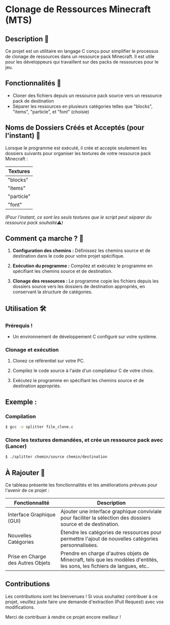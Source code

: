# Clonage de Ressources Minecraft (MTS)

## Description 📄

Ce projet est un utilitaire en langage C conçu pour simplifier le processus de clonage de ressources dans un ressource pack Minecraft. Il est utile pour les développeurs qui travaillent sur des packs de ressources pour le jeu.

## Fonctionnalités 🚀

- Cloner des fichiers depuis un ressource pack source vers un ressource pack de destination
- Séparer les ressources en plusieurs catégories telles que "blocks", "items", "particle", et "font" (choisie)

## Noms de Dossiers Créés et Acceptés (pour l'instant) 📂

Lorsque le programme est exécuté, il crée et accepte seulement les dossiers suivants pour organiser les textures de votre ressource pack Minecraft :

| Textures    |
|------------|
| "blocks"   |
| "items"    |
| "particle" |
| "font"     |
  
*(Pour l'instant, ce sont les seuls textures que le script peut séparer du ressource pack souhaité⚠️)*

## Comment ça marche ? 🎯

1. **Configuration des chemins :** Définissez les chemins source et de destination dans le code pour votre projet spécifique.

2. **Exécution du programme :** Compilez et exécutez le programme en spécifiant les chemins source et de destination.

3. **Clonage des ressources :** Le programme copie les fichiers depuis les dossiers source vers les dossiers de destination appropriés, en conservant la structure de catégories.

## Utilisation 🛠️

### Prérequis !

- Un environnement de développement C configuré sur votre système.

### Clonage et exécution

1. Clonez ce référentiel sur votre PC.

2. Compilez le code source à l'aide d'un compilateur C de votre choix.

3. Exécutez le programme en spécifiant les chemins source et de destination appropriés.

## Exemple :

### Compilation

```bash
$ gcc -o splitter file_clone.c
```

### Clone les textures demandées, et crée un ressource pack avec (Lancer)

```bash
$ ./splitter chemin/source chemin/destination
```

## À Rajouter 📝

Ce tableau présente les fonctionnalités et les améliorations prévues pour l'avenir de ce projet :

| Fonctionnalité           | Description                                                                                              |
|--------------------------|----------------------------------------------------------------------------------------------------------|
| Interface Graphique (GUI)| Ajouter une interface graphique conviviale pour faciliter la sélection des dossiers source et de destination.   |
| Nouvelles Catégories     | Étendre les catégories de ressources pour permettre l'ajout de nouvelles catégories personnalisées.     |
| Prise en Charge des Autres Objets | Prendre en charge d'autres objets de Minecraft, tels que les modèles d'entités, les sons, les fichiers de langues, etc.. |

## Contributions

Les contributions sont les bienvenues ! Si vous souhaitez contribuer à ce projet, veuillez juste faire une demande d'extraction (Pull Request) avec vos modifications.

Merci de contribuer à rendre ce projet encore meilleur !
